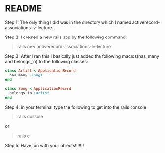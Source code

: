 # README

Step 1:
The only thing I did was in the directory which I named activerecord-associations-lv-lecture. 

Step 2:
I created a new rails app by the following command:

> rails new activerecord-associations-lv-lecture

Step 3:
After I ran this I basically just added the following macros(has_many and belongs_to) to the following classes: 

```ruby
class Artist < ApplicationRecord
  has_many :songs
end
```

```ruby
class Song < ApplicationRecord
  belongs_to :artist
end
```

Step 4:
in your terminal type the following to get into the rails console 

> rails console 

or 

> rails c 

Step 5: 
Have fun with your objects!!!!!!!
